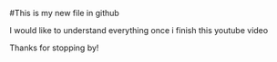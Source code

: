 #This is my new file in github 

I would like to understand everything once i finish this youtube video 

Thanks for stopping by!
